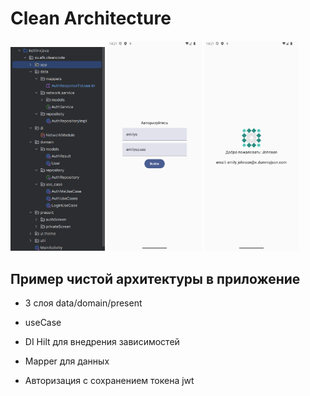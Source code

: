 # Clean Architecture

<p float="left">
  <img src="./gitDock/1.png" width="30%" />
  <img src="./gitDock/2.png" width="30%" /> 
  <img src="./gitDock/3.png" width="30%" />
</p>

## Пример чистой архитектуры в приложение

- 3 слоя data/domain/present

- useCase

- DI Hilt для внедрения зависимостей

- Mapper для данных
  
- Авторизация с сохранением токена jwt

